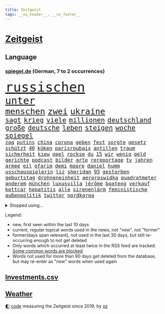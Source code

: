 ```yaml
---
title: Zeitgeist
tags: __no_header__, __no_footer__
---
```


# [Zeitgeist](https://oliz.io/zeitgeist/)

## Language

<h3><a href="https://www.spiegel.de" target="_blank">spiegel.de</a> (German, 7 to 2 occurrences)</h3>
<p style="font-family:monospace">
<span style="font-size:32pt"><a href="news_links.html#russischen" class="current">russischen</a></span>
<br>
<span style="font-size:24pt"><a href="news_links.html#unter" class="current">unter</a></span>
<br>
<span style="font-size:20pt"><a href="news_links.html#menschen" class="current">menschen</a></span>
<span style="font-size:20pt"><a href="news_links.html#zwei" class="current">zwei</a></span>
<span style="font-size:20pt"><a href="news_links.html#ukraine" class="current">ukraine</a></span>
<br>
<span style="font-size:16pt"><a href="news_links.html#sagt" class="current">sagt</a></span>
<span style="font-size:16pt"><a href="news_links.html#krieg" class="current">krieg</a></span>
<span style="font-size:16pt"><a href="news_links.html#viele" class="current">viele</a></span>
<span style="font-size:16pt"><a href="news_links.html#millionen" class="current">millionen</a></span>
<span style="font-size:16pt"><a href="news_links.html#deutschland" class="current">deutschland</a></span>
<span style="font-size:16pt"><a href="news_links.html#große" class="current">große</a></span>
<span style="font-size:16pt"><a href="news_links.html#deutsche" class="current">deutsche</a></span>
<span style="font-size:16pt"><a href="news_links.html#leben" class="current">leben</a></span>
<span style="font-size:16pt"><a href="news_links.html#steigen" class="current">steigen</a></span>
<span style="font-size:16pt"><a href="news_links.html#woche" class="current">woche</a></span>
<span style="font-size:16pt"><a href="news_links.html#spiegel" class="current">spiegel</a></span>
<br>
<span style="font-size:12pt"><a href="news_links.html#zog" class="current">zog</a></span>
<span style="font-size:12pt"><a href="news_links.html#putins" class="current">putins</a></span>
<span style="font-size:12pt"><a href="news_links.html#china" class="current">china</a></span>
<span style="font-size:12pt"><a href="news_links.html#corona" class="current">corona</a></span>
<span style="font-size:12pt"><a href="news_links.html#geben" class="current">geben</a></span>
<span style="font-size:12pt"><a href="news_links.html#fest" class="current">fest</a></span>
<span style="font-size:12pt"><a href="news_links.html#sorgte" class="current">sorgte</a></span>
<span style="font-size:12pt"><a href="news_links.html#gesetz" class="current">gesetz</a></span>
<span style="font-size:12pt"><a href="news_links.html#schützt" class="current">schützt</a></span>
<span style="font-size:12pt"><a href="news_links.html#40" class="current">40</a></span>
<span style="font-size:12pt"><a href="news_links.html#küken" class="current">küken</a></span>
<span style="font-size:12pt"><a href="news_links.html#parisroubaix" class="new">parisroubaix</a></span>
<span style="font-size:12pt"><a href="news_links.html#antillen" class="new">antillen</a></span>
<span style="font-size:12pt"><a href="news_links.html#traum" class="current">traum</a></span>
<span style="font-size:12pt"><a href="news_links.html#sicherheit" class="current">sicherheit</a></span>
<span style="font-size:12pt"><a href="news_links.html#kiew" class="current">kiew</a></span>
<span style="font-size:12pt"><a href="news_links.html#opel" class="current">opel</a></span>
<span style="font-size:12pt"><a href="news_links.html#rockse" class="current">rockse</a></span>
<span style="font-size:12pt"><a href="news_links.html#du" class="current">du</a></span>
<span style="font-size:12pt"><a href="news_links.html#15" class="current">15</a></span>
<span style="font-size:12pt"><a href="news_links.html#wir" class="current">wir</a></span>
<span style="font-size:12pt"><a href="news_links.html#wenig" class="current">wenig</a></span>
<span style="font-size:12pt"><a href="news_links.html#geld" class="current">geld</a></span>
<span style="font-size:12pt"><a href="news_links.html#gerichte" class="current">gerichte</a></span>
<span style="font-size:12pt"><a href="news_links.html#podcast" class="current">podcast</a></span>
<span style="font-size:12pt"><a href="news_links.html#bilder" class="current">bilder</a></span>
<span style="font-size:12pt"><a href="news_links.html#arte" class="current">arte</a></span>
<span style="font-size:12pt"><a href="news_links.html#rereportage" class="current">rereportage</a></span>
<span style="font-size:12pt"><a href="news_links.html#tv" class="current">tv</a></span>
<span style="font-size:12pt"><a href="news_links.html#jahren" class="current">jahren</a></span>
<span style="font-size:12pt"><a href="news_links.html#armee" class="current">armee</a></span>
<span style="font-size:12pt"><a href="news_links.html#gil" class="current">gil</a></span>
<span style="font-size:12pt"><a href="news_links.html#ofarim" class="current">ofarim</a></span>
<span style="font-size:12pt"><a href="news_links.html#demi" class="current">demi</a></span>
<span style="font-size:12pt"><a href="news_links.html#moore" class="current">moore</a></span>
<span style="font-size:12pt"><a href="news_links.html#daniel" class="current">daniel</a></span>
<span style="font-size:12pt"><a href="news_links.html#humm" class="new">humm</a></span>
<span style="font-size:12pt"><a href="news_links.html#usschauspielerin" class="current">usschauspielerin</a></span>
<span style="font-size:12pt"><a href="news_links.html#liz" class="current">liz</a></span>
<span style="font-size:12pt"><a href="news_links.html#sheridan" class="new">sheridan</a></span>
<span style="font-size:12pt"><a href="news_links.html#93" class="current">93</a></span>
<span style="font-size:12pt"><a href="news_links.html#gestorben" class="current">gestorben</a></span>
<span style="font-size:12pt"><a href="news_links.html#geburtstag" class="current">geburtstag</a></span>
<span style="font-size:12pt"><a href="news_links.html#drohneneinheit" class="new">drohneneinheit</a></span>
<span style="font-size:12pt"><a href="news_links.html#aeroroswidka" class="new">aeroroswidka</a></span>
<span style="font-size:12pt"><a href="news_links.html#quadratmeter" class="current">quadratmeter</a></span>
<span style="font-size:12pt"><a href="news_links.html#anderem" class="current">anderem</a></span>
<span style="font-size:12pt"><a href="news_links.html#münchen" class="current">münchen</a></span>
<span style="font-size:12pt"><a href="news_links.html#luxusvilla" class="new">luxusvilla</a></span>
<span style="font-size:12pt"><a href="news_links.html#jérôme" class="new">jérôme</a></span>
<span style="font-size:12pt"><a href="news_links.html#boateng" class="new">boateng</a></span>
<span style="font-size:12pt"><a href="news_links.html#verkauf" class="current">verkauf</a></span>
<span style="font-size:12pt"><a href="news_links.html#kettcar" class="new">kettcar</a></span>
<span style="font-size:12pt"><a href="news_links.html#hepatitis" class="new">hepatitis</a></span>
<span style="font-size:12pt"><a href="news_links.html#alle" class="current">alle</a></span>
<span style="font-size:12pt"><a href="news_links.html#sirenenlärm" class="new">sirenenlärm</a></span>
<span style="font-size:12pt"><a href="news_links.html#feministische" class="new">feministische</a></span>
<span style="font-size:12pt"><a href="news_links.html#außenpolitik" class="current">außenpolitik</a></span>
<span style="font-size:12pt"><a href="news_links.html#twitter" class="current">twitter</a></span>
<span style="font-size:12pt"><a href="news_links.html#nordkorea" class="current">nordkorea</a></span>
</p>
<details>
<summary>Stopped using...</summary>
<p class="former" style="font-size:12pt">
internationaler(541) magdeburg(541) braun(540) coronaimpfstoffe(540) diskussion(540) müssten(540) sachsenanhalt(540) beobachten(539) entdeckten(539) ermitteln(539) hacker(539) kita(539) torjäger(539) treffer(539) wechseln(539) zurzeit(539) anleger(538) ausbreitung(538) bitten(538) dienst(538) eingeschränkt(538) löhne(538) sarscov2(538) angeklagte(537) behandlung(537) bewährung(537) depressionen(537) metern(537) teilte(537) wirecard(537) zoo(537) ausgebrochen(536) enger(536) entdecken(536) erteilt(536) geboren(536) geschäft(536) gesundheit(536) weiße(536) auskommen(535) behandelt(535) day(535) ignoriert(535) schnelle(535) vergeblich(535) verheerenden(535) zweiter(535) alkohol(534) bestimmt(534) bewerber(534) coronatote(534) dominiert(534) eishockey(534) elektroauto(534) florian(534) geheimnis(534) hieß(534) kurzem(534) lohnt(534) lufthansa(534) rückt(534) steigender(534) stich(534) streng(534) schießt(533) senat(533) tom(533) verfassungsschutz(533) verstöße(533) überlegen(533) beleidigung(532) deutlicher(532) fahrzeug(532) gemeinde(532) joachim(532) namens(532) niederlagen(532) rutschen(532) spätestens(532) staats(532) verhandelt(532) wofür(532) zverev(532) ändert(532) 5(531) 80(531) bmw(531) breitet(531) durfte(531) egal(531) entgegen(531) entlässt(531) erscheinen(531) klaus(531) mangelt(531) preisen(531) restaurants(531) spaniens(531) trainieren(531) you(531) zugunsten(531) zweifeln(531) badenwürttembergs(530) bestätigen(530) entwarnung(530) gerufen(530) investitionen(530) islamistischen(530) kritische(530) super(530) gespielt(529) gigantische(529) handelt(529) hinterher(529) roboter(529) unterzahl(529) 12(528) aufgetreten(528) geriet(528) i(528) informieren(528) lager(528) mancherorts(528) oppositionelle(528) rechten(528) verdächtigt(528) wurzeln(528) wütend(528) coronatests(527) ertragen(527) großaufgebot(527) studieren(527) wirtschaftlichen(527) abgesetzt(526) aufbauen(526) filmen(526) üben(526) game(525) island(525) italienischen(525) sinn(525) verein(525) wochenüberblick(525) 1500(524) ausschuss(524) berater(524) beschwerden(524) gefragt(524) nordirland(524) schlicht(524) stuft(524) dramatische(523) kehrte(523) kindes(523) psychische(523) reporter(523) geschäftsführer(522) schottland(522) crash(521) geprägt(521) offenen(521) gerechnet(520) image(520) moment(520) zigaretten(520) änderungen(520) durchs(519) einreise(519) form(519) option(519) transporter(519) anja(518) aufhalten(518) demokratischen(518) hürden(518) pipeline(518) verwaltungsgericht(518) überprüfen(518) erdbeben(517) fernsehen(517) abgewiesen(516) größeren(515) kevin(515) provokation(515) text(514) todesopfer(514) konkrete(513) panik(513) sitzung(513) unterschied(513) vorteile(513) apps(512) bob(512) bundes(512) pandemiebekämpfung(512) präsidentenwahl(512) empfängt(511) verträge(511) aufgaben(510) kontakt(510) parallelen(510) umgeht(510) vermeintlich(509) gastronomie(508) kassierte(508) mitarbeiterin(508) nirgendwo(508) training(508) chats(506) schockiert(506) profis(504) bier(503) bürgerinnen(503) generalbundesanwalt(503) konferenz(503) psychisch(503) startete(503) spannend(501) praxis(500) benötigen(495) guatemala(495) georg(494) schmerz(494) gesundheitliche(493) thüringer(493) athletinnen(488) erhebliche(484) nächstes(484) klarheit(483) drohne(482) tragischen(482) ungewöhnlichen(481) 56(480) renommierten(480) sammeln(480) suv(475) bösen(470) hitler(470) billiger(467) einfache(467) gelangen(467) größe(466) regelmäßig(466) schutzsuchende(462) zweieinhalb(458) londons(454) heimatland(436) schlaf(435) geheimen(423) schiebt(421) nachbarland(420) 18jähriger(415) entsprechenden(415) stromnetz(412) vulkan(406) herren(395) neuanfang(395) wunden(395) recherche(393) bischof(388) angefahren(379) konservative(374) 2001(364) erteilte(361) coronainzidenz(357) käse(354) zögern(353) greenpeace(352) beleidigte(350) scharfen(344) airline(342) japanischen(329) notwendigen(327) trost(326) grünes(319) großkonzerne(318) begraben(316) 800(315) reinhard(315) beispiellose(310) notenbank(308) dorthin(306) sächsische(305) auszusetzen(304) impfgegner(303) vertrieben(303) tendenzen(302) psyche(301) gesprungen(300) fußballklub(299) verließ(297) verschwörungsmythen(292) finger(288) hit(288) aktionäre(287) formiert(287) geflüchtet(285) stundenlang(285) novak(283) verdi(283) delta(280) staatschefs(278) dänen(276) adac(275) sichere(275) 16000(274) djoković(274) 28jähriger(272) erlag(272) versichert(272) beteuert(271) gerichtet(270) kreative(268) füllen(267) auswärtige(266) bekennt(266) einstige(265) schwangeren(265) veröffentlichung(264) ausgerückt(263) stilkritik(262) visa(260) eröffnen(258) zugestimmt(258) sicherer(256) vierjährige(256) kolumnistin(255) waldbrand(253) 2007(252) brücken(252) tibet(252) eingefahren(249) spende(247) einführung(246) lied(246) schutzmaßnahmen(244) sichtbar(244) aushalten(243) funktionär(243) technischen(243) dominieren(242) gewürdigt(242) inszenieren(242) thiel(239) karrierecoach(238) entzieht(235) füße(235) angegangen(231) coronapause(231) bauprojekte(230) freedom(230) gemischt(228) syrische(228) schuhe(225) bedrohen(221) häfen(216) lina(215) lauf(214) leib(214) flüchtlingskrise(212) kanadische(212) paket(212) müttern(211) omid(211) rückgabe(211) hoffenheim(210) 39jähriger(208) beute(208) uskonzern(208) partien(207) vielfach(206) zuschuss(206) machtübernahme(205) investiert(204) preiserhöhungen(203) reisten(203) rolling(202) stones(202) tsg(202) agiert(198) illegaler(197) farce(196) 22jährige(193) oper(193) umbruch(193) gesundheitsämter(192) ausreisen(191) arten(190) pflegekraft(190) anhörung(189) bundestagsdebatte(188) gehirn(188) krieger(188) laufzeit(188) sportstars(188) menschliche(187) offensiv(187) lka(186) mehrwertsteuer(186) vorfeld(186) befragt(185) einigt(185) konflikts(185) militärmanöver(185) geheim(184) geladen(184) auszubildende(183) durchbrechen(182) bekräftigt(181) eingefangen(181) hierzulande(181) fünftel(180) beschlagnahmen(179) kapitänin(178) südkoreas(178) unerwünschte(178) demut(177) ehrung(176) ham(175) untätigkeit(175) hinunter(174) protestierten(174) aufholjagd(173) kunstwerke(173) ole(173) exportiert(172) gefeuert(172) lava(170) verdoppeln(170) gaskrise(169) wesen(169) mischen(168) teller(168) mächtig(167) unterhaus(167) eingeführt(166) knappheit(166) grenzgebiet(165) mailänder(164) beruflich(163) signale(163) einschüchtern(162) lindern(162) aue(161) bewerten(161) övp(160) studenten(159) brandt(158) bundesligist(158) kameraden(158) magazin(158) todesopfern(158) verwerfungen(157) erneuern(156) exkanzler(156) 1974(155) eingefroren(155) kroatische(155) angehoben(154) aromen(154) rangnick(154) schuldenbremse(154) importieren(153) torres(153) aufgelöst(152) verdachtsfall(152) überlastung(152) gesprächsrunde(151) kürze(151) namibia(151) größtem(150) booster(149) zugeständnisse(149) gap(148) anfangen(147) medizinische(147) rechtsextremer(147) zulieferer(147) wiederholten(146) exkollegen(145) komplizierter(145) tornados(145) komplikationen(143) matteo(143) unterhändler(143) ansatz(142) südpolarmeer(142) tödlichem(142) marschiert(141) soziales(141) kernkraftwerk(140) superreiche(140) wikileaks(140) sauerstoff(139) kleintransporter(138) steuereinnahmen(138) traditionell(138) niedrigen(137) fußballs(136) reine(136) solcher(135) wille(135) airbus(134) geschaut(132) äthiopische(132) lettland(131) globaler(130) weiterspielen(130) modellen(129) vereinbarten(129) ausschließen(128) coronachaos(128) dunkeln(128) spiegelgespräch(128) weltbesten(128) zwischenbilanz(127) betriebsrat(126) abnehmer(125) atlanta(125) coronakurs(125) gender(124) unserem(123) seltene(122) tradition(122) geldregen(121) hausbesitzer(121) paradies(121) aufgespürt(120) johnsons(120) museen(120) cyberangriffs(119) erliegt(119) flüchtenden(119) haag(119) tatortvote(119) winfried(119) mache(118) british(117) entsteht(117) manila(116) nagel(116) schlussphase(116) apotheken(115) ausliefern(114) frieren(114) kanal(114) martina(114) kinderbetreuung(113) einschränken(112) femizide(112) magnus(112) versorgen(112) güler(111) praktikum(111) serap(111) zertifikate(111) landeten(110) tvmoderatorin(110) kurdische(109) magen(109) rechtspopulistischen(109) fluglinien(107) vergabe(107) rihanna(106) gerast(105) impfkritischen(105) verkehrschaos(105) buchung(104) natürlich(104) beanstandet(103) nina(103) sandra(103) entsenden(102) hochansteckenden(102) impfpässe(102) neunzigerjahren(102) zeitweilig(102) texte(101) thailändischen(101) moralisch(100) untermauern(100) kuleba(99) lehrt(99) angemessene(98) ezb(98) füllt(98) showdown(98) wirtschaftssanktionen(98) witzig(98) behaupten(96) borrell(96) josep(96) student(96) unterirdischen(96) bafög(95) erobern(95) geschäften(95) miliz(95) mitgliedsländer(95) patzer(95) begegnen(93) coronaprotesten(93) herben(93) zemmour(93) éric(93) alina(92) auszahlen(92) ewig(92) geschlossene(92) welternährungsorganisation(92) geschildert(91) gnade(91) mittelfeld(91) nutzlos(91) zerbrechen(91) medienunternehmer(90) organisiert(90) sanitäter(90) schnellt(90) ablenkung(89) auszustellen(89) eingerichtet(89) kannten(89) uniklinikum(89) 71(88) aida(88) anzugreifen(88) audi(88) einnehmen(88) erfolgte(88) klauen(88) magull(88) sicherheitsgarantien(88) 140(87) abtransport(87) geschlecht(87) weltbekannt(87) 5g(86) drohte(86) jeweils(86) matthes(86) quiz(86) diverse(85) erklingen(85) flugzeugen(85) nahrung(85) sozialexperte(85) sicheren(84) vorwoche(84) zeitraum(84) angehen(83) beschleunigen(83) börsenaufsicht(83) céline(83) rechtsgrundlage(83) unbemannter(83) verneigt(83) ballistischen(82) carola(82) gerammt(82) heftigem(82) kahn(82) kriegt(82) produzent(82) rackete(82) verpassten(82) innenraum(81) nannten(81) statistiken(81) vertiefen(81) vorm(81) 30jähriger(80) dom(80) erkrankungen(80) ausgebreitet(79) donezk(79) fliege(79) fossil(79) hinlegte(79) lyrics(79) negativrekord(79) rkipräsident(79) sibylle(79) let(78) ställen(78) usdemokraten(78) abhalten(77) atemnot(77) autist(77) großeinsatz(77) härtesten(77) kampfeinsatz(77) maranello(77) stuhl(77) unschuldige(77) 1973(76) humanitären(76) reduzierte(76) bätzing(75) indiegames(75) schneefälle(75) aviv(74) chelseacoach(74) eingeschlagen(74) fertigung(74) himmelfahrtskommando(74) schärfsten(74) stefanie(74) südkoreaner(74) everest(73) geplatzt(73) jost(73) kartellamt(73) kobusch(73) tätowieren(73) umkämpfte(73) akuter(72) ankam(72) besonnen(72) bevölkerungsgruppen(72) disneyfilm(72) go(72) handelsabkommen(72) krefelder(72) maxim(72) nahelegen(72) usverteidigungsminister(72) gräber(71) ian(71) niedergeschossen(71) chefstratege(70) flugausfälle(70) frauenrechte(70) großfeuer(70) mutigen(70) schießereien(70) singt(70) videobeweis(70) weiterreise(70) nachgeholt(69) nova(69) sondergenehmigung(69) wandern(69) forderten(68) großstädte(68) jahreshälfte(68) mobilisiert(68) tiktokstars(68) weitreichend(68) abhängt(67) formel1star(67) geredet(67) inszenierung(67) jarosław(67) legislaturperiode(67) pommes(67) sektoren(67) veränderten(67) 1947(66) atommeiler(66) bridge(66) doms(66) harbour(66) importverbot(66) kreuzfahrtschiff(66) meiler(66) turkmenistan(66) entfalten(65) gesundheitsämtern(65) haushalten(65) höhen(65) zapfsäule(65) 57jährigen(64) angebracht(64) genetisch(64) mordopfer(64) möglichem(64) sonderverwaltungszone(64) stecker(64) verheißt(64) abgestürzte(63) antreibt(63) paars(63) rüstung(63) versorgern(63) überlässt(63) betrachtete(62) cover(62) erhöhter(62) fabriken(62) geläutert(62) islamabad(62) maren(62) millionenmetropole(62) spuckt(62) dämonen(61) gegenkandidaten(61) hapaglloyd(61) hauptdarstellerin(61) wehrpflichtigen(61) erhöhten(60) gewaschen(60) monsanto(60) tsunamiwarnung(60) dominierten(59) gewicht(59) slalom(59) stabilisieren(59) unnötig(59) 1972(58) 4400(58) angegeben(58) aufgerüstet(58) kraftwerke(58) sitzungen(58) weltgrößte(58) abgezockt(57) exsowjetrepublik(57) schweineherz(57) wählern(57) allzeithoch(56) neurowissenschaftlerin(56) pekings(56) sofortmaßnahmen(56) urner(56) bitterkeit(55) dahinterstecken(55) kompletten(55) satellitenbildern(55) speziell(55) steuerte(55) technologies(55) texanische(55) unweit(55) brent(54) direkter(54) kaderali(54) stille(54) unionspolitiker(54) auffällig(53) forschungszentrum(53) uboote(53) verpflichtendes(53) ausstatten(52) berüchtigte(52) hut(52) münstertatort(52) schreckmoment(52) anstrengend(51) billiganbieter(51) darmbakterien(51) eigner(51) militärstützpunkt(51) negativschlagzeilen(51) touristin(51) verzeichnen(51) 58jähriger(50) 63(50) akku(50) architektin(50) außenwelt(50) ba2(50) führungstor(50) gen(50) horror(50) neuerung(50) okay(50) vierjährigen(50) anziehen(49) gefechten(49) haustiere(49) preisschub(49) verwundete(49) winkler(49) bundesligaprofi(48) cyberattacken(48) nachkommen(48) nützt(48) pontifex(48) präsidium(48) vergab(48) ölpreise(48) 1942(47) 83jährige(47) marx(47) missbrauchsgutachten(47) zumal(47) fähigkeiten(46) schröders(46) sowohl(46) büdenbender(45) lamborghini(45) unterbrechen(45) eingezogen(44) gläubigen(44) heizkostenzuschuss(44) hungrig(44) philosoph(44) regierungssitz(44) verständlich(44) anhaben(42) betrogen(42) gestrandet(42) seoul(42) akt(41) aktienmärkte(41) anstehenden(41) berufsbildung(41) bundesinstitut(41) cyberangriff(41) körperlichen(41) missbrauchte(41) neuregelung(41) pausen(41) raserei(41) schnellsten(41) zurückkommt(41) gewölbe(40) lebende(40) schwelle(40) elefant(39) kurdischen(39) sofortigem(39) sportdirektor(39) we(39) bewusstlose(38) e10(38) hausdurchsuchung(38) minneapolis(38) wilhelmshaven(38) ausrichter(37) derzeitige(37) herauskommt(37) mineralwasser(37) rings(37) stärkung(37) vereine(37) 92(36) benko(36) gründlich(36) niedriger(36) unbewaffnete(36) abschrecken(35) eintrag(35) lagarde(35) sicherheitsberater(35) vergleicht(35) weltordnung(35) widmete(35) bürokratie(34) kopftuchverbot(34) russinnen(34) sinniert(34) anschlägen(33) aufrechterhalten(33) gesteigert(33) ignorierte(33) medaillen(33) problems(33) sorte(33) it(32) odyssee(32) patientenschützer(32) privatzoo(32) schuster(32) vorsichtig(32) antarktisexpedition(31) arbeitsbelastung(31) erliegen(31) luftraum(31) misslungen(31) rechtsweg(31) wütender(31) xenotransplantation(31) aufsichtsbehörde(30) baltischen(30) immunsystem(30) stillgelegt(30) daneben(29) fremden(29) generalabrechnung(29) goldmedaille(29) intellektuellen(29) nicolaus(29) zagreb(29) air(28) arbeitszeit(28) bezahlung(28) flugkörper(28) hall(28) hausbau(28) kremlkritiker(28) laschen(28) yi(28) erhob(27) machbar(27) begeben(26) coolness(26) drehten(26) reiht(26) verzückte(26) blumenstrauß(25) ebene(25) gesuchter(25) hysterie(25) ranger(25) schweineherztransplantation(25) boom(24) henrik(24) königreichs(24) sekeinsatz(24) vorab(24) wachsenden(24) zuteil(24) prahlt(23) steuererleichterungen(23) ausfiel(22) delegierte(22) durchaus(22) fiskus(22) kammer(22) kreativität(22) neigen(22) prorussische(22) regierungstruppen(22) schlussfeier(22) senkung(22) sportgerichtshof(22) tiefgreifenderen(22) ölpreis(22) 1600(21) ausweitung(21) nervosität(21) nix(21) einsatzfähig(20) expansion(20) fernost(20) hausfrauen(20) körpergröße(20) ursprung(20) üppige(20) acapulco(19) antonia(19) auswandern(19) rissen(19) selbstzweifel(19) suvfahrer(19) tennisolympiasieger(19) ökonomisch(19) anteile(18) bewerberinnen(18) finanzsanktionen(18) geldautomaten(18) nrwinnenministerium(18) spült(18) unterbunden(18) verbrauchern(18) freundschaften(17) häme(17) krebsleiden(17) salzburg(17) zuschauenden(17) arne(16) behauptung(16) beruhigt(16) finanzmärkte(16) geklappt(16) siege(16) vorübergehenden(16) applaus(15) chemikalien(15) immunisierung(15) katastrophale(15) packen(15) transgenderkindern(15) verjüngen(15) grandseigneur(14) kanzelt(14) kriegsflüchtlinge(14) monarchin(14) mutige(14) selfmademilliardär(14) spdlinke(14) sperre(14) stagflation(14) umfangreiche(14) überwiegt(14) erneuerbare(13) ernährung(13) forschenden(13) kämpferisch(13) mindestalter(13) ramsan(13) schwieg(13) spezialeinheiten(13) tschetschenische(13) anzutreten(12) geschwüre(12) gesellschaftsjahr(12) paralympics(12) premierleagueklub(12) ratingagenturen(12) saporischschja(12) völkerrechts(12) wehrpflicht(12) amtszeiten(11) fliehenden(11) olena(11) schmerzt(11)
</p>
</details>
<p>Legend:
<ul>
<li><span class="new">new</span>, first seen within the last 10 days</li>
<li><span class="current">current</span>, regular topical words used in the news, not "new", not "former"</li>
<li><span class="former">former(days span relevant)</span>, not used in the last 30 days, but still re-occurring enough to not get deleted</li>
<li>Only words which occurred at least twice in the RSS feed are tracked. <a href="language/filters.py">Some common words are blocked</a></li>
<li>Words not used for more than 90 days get deleted from the database, but may re-enter as "new" words when used again</li>
</ul>
</p>

## [Investments](investments.html)[.csv](investments.csv)

## [Weather](weather.html)

<footer>
<a href="javascript:toggleTheme()" class="nav">🌓</a>
<a href="https://github.com/ooz/zeitgeist">code</a> measuring the Zeitgeist since 2019, by <a href="https://oliz.io">oz</a>
</footer>
